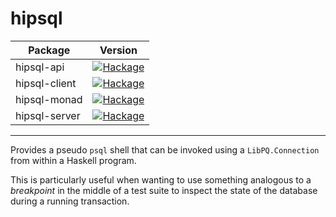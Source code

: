 # hipsql

|Package|Version|
|-|-|
|hipsql-api|[![Hackage](https://img.shields.io/hackage/v/hipsql-api.svg?logo=haskell&color=blueviolet)](https://hackage.haskell.org/package/hipsql-api)|
|hipsql-client|[![Hackage](https://img.shields.io/hackage/v/hipsql-client.svg?logo=haskell&color=blueviolet)](https://hackage.haskell.org/package/hipsql-client)|
|hipsql-monad|[![Hackage](https://img.shields.io/hackage/v/hipsql-monad.svg?logo=haskell&color=blueviolet)](https://hackage.haskell.org/package/hipsql-monad)|
|hipsql-server|[![Hackage](https://img.shields.io/hackage/v/hipsql-server.svg?logo=haskell&color=blueviolet)](https://hackage.haskell.org/package/hipsql-server)|

---

Provides a pseudo `psql` shell that can be invoked using a `LibPQ.Connection` from within a Haskell program.

This is particularly useful when wanting to use something analogous to a _breakpoint_ in the middle of
a test suite to inspect the state of the database during a running transaction.
